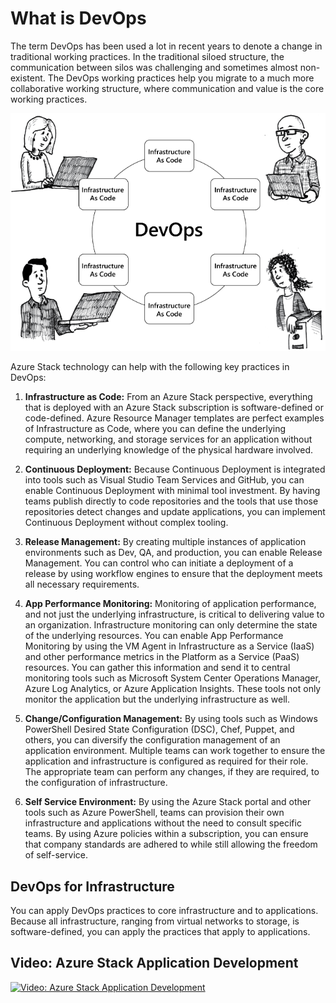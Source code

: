# What is DevOps

The term DevOps has been used a lot in recent years to denote a change in traditional working practices. In the traditional siloed structure, the communication between silos was challenging and sometimes almost non-existent. The DevOps working practices help you migrate to a much more collaborative working structure, where communication and value is the core working practices.

![what is DevOps?](media/what-is-devops.png)

Azure Stack technology can help with the following key practices in DevOps:

1. **Infrastructure as Code:** From an Azure Stack perspective, everything that is deployed with an Azure Stack subscription is software-defined or code-defined. Azure Resource Manager templates are perfect examples of Infrastructure as Code, where you can define the underlying compute, networking, and storage services for an application without requiring an underlying knowledge of the physical hardware involved.

2. **Continuous Deployment:** Because Continuous Deployment is integrated into tools such as Visual Studio Team Services and GitHub, you can enable Continuous Deployment with minimal tool investment. By having teams publish directly to code repositories and the tools that use those repositories detect changes and update applications, you can implement Continuous Deployment without complex tooling.

3. **Release Management:** By creating multiple instances of application environments such as Dev, QA, and production, you can enable Release Management. You can control who can initiate a deployment of a release by using workflow engines to ensure that the deployment meets all necessary requirements.

4. **App Performance Monitoring:** Monitoring of application performance, and not just the underlying infrastructure, is critical to delivering value to an organization. Infrastructure monitoring can only determine the state of the underlying resources. You can enable App Performance Monitoring by using the VM Agent in Infrastructure as a Service (IaaS) and other performance metrics in the Platform as a Service (PaaS) resources. You can gather this information and send it to central monitoring tools such as Microsoft System Center Operations Manager, Azure Log Analytics, or Azure Application Insights. These tools not only monitor the application but the underlying infrastructure as well.

5. **Change/Configuration Management:** By using tools such as Windows PowerShell Desired State Configuration (DSC), Chef, Puppet, and others, you can diversify the configuration management of an application environment. Multiple teams can work together to ensure the application and infrastructure is configured as required for their role. The appropriate team can perform any changes, if they are required, to the configuration of infrastructure.

6. **Self Service Environment:** By using the Azure Stack portal and other tools such as Azure PowerShell, teams can provision their own infrastructure and applications without the need to consult specific teams. By using Azure policies within a subscription, you can ensure that company standards are adhered to while still allowing the freedom of self-service.

## DevOps for Infrastructure

You can apply DevOps practices to core infrastructure and to applications. Because all infrastructure, ranging from virtual networks to storage, is software-defined, you can apply the practices that apply to applications.

## Video: Azure Stack Application Development

[![Video: Azure Stack Application Development](http://img.youtube.com/vi/119hashutck/0.jpg)](https://www.youtube.com/watch?v=119hashutck)